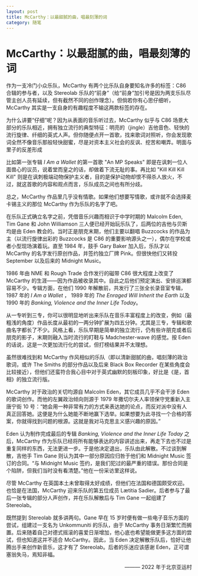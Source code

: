 ```yaml
---
layout: post
title: McCarthy：以最甜腻的曲，唱最刻薄的词
category: 随笔
---
```


# McCarthy：以最甜腻的曲，唱最刻薄的词

作为一支冷门小众乐队，McCarthy 有两个比乐队自身要知名许多的标签：C86 合辑的参与者，以及 Stereolab 乐队的“前身”（给“前身”加引号是因为两支乐队尽管主创人员有延续，但有截然不同的创作理念）。但倘若你有心思仔细听，McCarthy 其实是一支自身的有趣程度不输这两款标签的存在。

为什么讲要“仔细”呢？因为从表面的音乐听过去，McCarthy 似乎与 C86 场景大部分的乐队相近，拥有独立流行的典型特征：明亮的（jingle）吉他音色、轻快的流行旋律、纤细的英式人声。但你随便点开一首歌，找来歌词对照听，你会发现歌词全然不像音乐那般轻快甜蜜，尽是对资本主义社会的反讽、挖苦和嘲弄。明面与里子的反差形成

比如第一张专辑 <i>I Am a Wallet</i> 的第一首歌 "An MP Speaks" 即是在讽刺一位人面兽心的议员，说着堂而皇之的话，却做着下流无耻的事。再比如 "Kill Kill Kill Kill" 则是在讽刺极端动物保护主义者，目的是保护动物却恨不得杀人放火，不过，就这首歌的内容和观点而言，乐队成员之间也有所分歧。

总之，McCarthy 作品里几乎没有情歌。如果他们想要写情歌，或许就不会选择麦卡锡主义的那位 McCarthy 作为乐队的名字了吧。

在乐队正式确立名字之前，凭借音乐兴趣而相识于中学时期的 Malcolm Eden, Tim Gane 和 John Williamson 三人便已经开始玩乐队了，后两位的吉他与贝斯均是由 Eden 教会的。当时正是朋克末期，他们主要以翻唱 Buzzcocks 的作品为主（以流行旋律出彩的 Buzzcocks 是 C86 的重要影响源头之一），偶尔在学校或者小型现场演着玩。直至 1984 年，鼓手 Gary Baker 加入后，乐队才以 McCarthy 的名字发行原创作品，并签约独立厂牌 Pink。但很快他们又转投 September 以及后来的 Midnight Music。

1986 年由 NME 和 Rough Trade 合作发行的磁带 C86 很大程度上改变了 McCarthy 的生涯——因为作品被收录其中。自此之后他们预定演出、安排巡演都容易不少。专辑方面，在他们 1990 年解散前，共发行了三张全长录音室专辑，1987 年的 <i>I Am a Wallet</i> ， 1989 年的 <i>The Enraged Will Inherit the Earth</i> 以及 1990 年的 <i>Banking, Violence and the Inner Life Today</i>。

从一专听到三专，你可以很明显地听出来乐队在音乐丰富程度上的改变，例如（最粗浅的角度）作品长度从最初的一两分钟扩展为四五分钟。尤其是三专，专辑和歌曲名字都长了不少。风格上看，乐队早期是简单的独立流行，仍有些许朋克或者后朋克的影子，末期则融入当时流行的盯鞋与 Madchester-wave 的感觉。按 Eden 的话说，这是一次更加流行化的尝试，但打榜结果并不太理想。

虽然很难找到和 McCarthy 作风相似的乐队（即以清新甜腻的曲，唱刻薄的政治歌词，或许 The Smiths 的部分作品以及后来 Black Box Recorder 在某些角度会比较接近），但他们还蛮符合我心目中对于英式幽默的刻板印象，好比是《是，首相》的独立流行版。

McCarthy 对于政治的关切均源自 Malcolm Eden，其它成员几乎不会干涉 Eden 的歌词创作。而他的左翼政治倾向则源于 1979 年撒切尔夫人率领保守党重新入主唐宁街 10 号：“她会用一种非常有力的方式来表达她的论点，而反对派中没有人真正回答她。这便是为什么她能不断地赢下选举。如果想要为此寻找一个合格的答案，你就得找到问题的根源。这就是我对马克思主义感兴趣的原因。”

Eden 认为制作完成最后的专辑 <i>Banking, Violence and the Inner Life Today</i> 之后，McCarthy 作为乐队已经将所有能够表达的内容讲述出来，再走下去也不过是重复同样的东西，无法更进一步。于是他决定退出，乐队由此解散。不过谈到解散，吉他手 Tim Gane 则认为其中一部分原因应归咎于他们和 Midnight Music 签订的合同。“与 Midnight Music 签约，是我们犯过的最严重的错误。那份合同是个陷阱，但我们当时没有看清楚。”他在一份采访里这样说。

尽管 McCarthy 在英国本土未曾取得太好成绩，但他们在法国和德国颇受欢迎。也恰是在法国，McCarthy 迎来乐队的第五位成员 Lætitia Sadier。后者参与了最后一张专辑的部分人声创作，并在乐队解散后与 Tim Gane 一起组建了 Stereolab。

既然提到 Stereolab 就多讲两句。Gane 早在 15 岁时便有做一些电子音乐方面的尝试，组建过一支名为 Unkommuniti 的乐队，由于 McCarthy 事务日渐繁忙而搁置。后来随着自己对德式摇滚的喜爱日渐增加，他心底也希望能做更多这方面的尝试，但也知道这并不适合 McCarthy。因此，当 Eden 决定解散乐队后，恰好让他腾出手来创作新音乐，这才有了 Stereolab。后者的乐迷应该感谢 Eden，正可谓塞翁失马，焉知非福。
 
<p align="right">——— 2022 年于北京亚运村</p>
